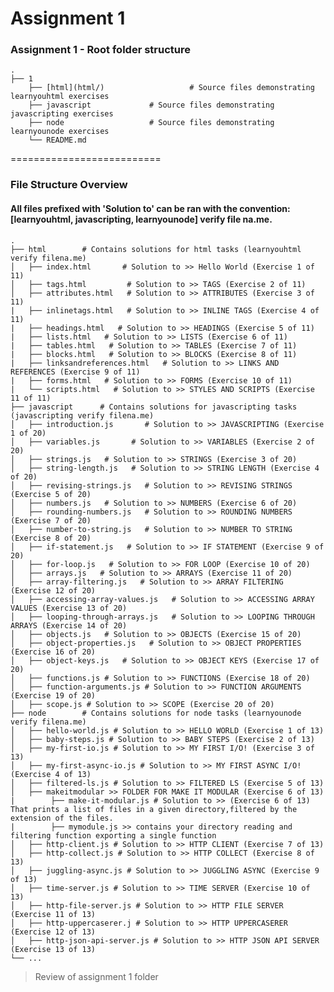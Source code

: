 Assignment 1
==========================          
### Assignment 1 - Root folder structure
    .
    ├── 1  
        ├── [html](html/)                   # Source files demonstrating learnyouhtml exercises
        ├── javascript             # Source files demonstrating javascripting exercises
        ├── node                   # Source files demonstrating learnyounode exercises
        └── README.md  
==========================
### File Structure Overview
#### All files prefixed with 'Solution to' can be ran with the convention: [learnyouhtml, javascripting, learnyounode] verify file na.me.
    .
    ├── html        # Contains solutions for html tasks (learnyouhtml verify filena.me)
    │   ├── index.html       # Solution to >> Hello World (Exercise 1 of 11)
    │   ├── tags.html         # Solution to >> TAGS (Exercise 2 of 11)
    │   ├── attributes.html   # Solution to >> ATTRIBUTES (Exercise 3 of 11)
    |   ├── inlinetags.html   # Solution to >> INLINE TAGS (Exercise 4 of 11)
    |   ├── headings.html   # Solution to >> HEADINGS (Exercise 5 of 11)
    |   ├── lists.html   # Solution to >> LISTS (Exercise 6 of 11)
    |   ├── tables.html   # Solution to >> TABLES (Exercise 7 of 11)
    |   ├── blocks.html   # Solution to >> BLOCKS (Exercise 8 of 11)
    |   ├── linksandreferences.html   # Solution to >> LINKS AND REFERENCES (Exercise 9 of 11)
    |   ├── forms.html   # Solution to >> FORMS (Exercise 10 of 11)
    |   └── scripts.html   # Solution to >> STYLES AND SCRIPTS (Exercise 11 of 11)
    ├── javascript      # Contains solutions for javascripting tasks (javascripting verify filena.me)
    │   ├── introduction.js       # Solution to >> JAVASCRIPTING (Exercise 1 of 20)
    │   ├── variables.js       # Solution to >> VARIABLES (Exercise 2 of 20)
    │   ├── strings.js   # Solution to >> STRINGS (Exercise 3 of 20)
    │   ├── string-length.js   # Solution to >> STRING LENGTH (Exercise 4 of 20)
    │   ├── revising-strings.js   # Solution to >> REVISING STRINGS (Exercise 5 of 20)
    │   ├── numbers.js   # Solution to >> NUMBERS (Exercise 6 of 20)
    │   ├── rounding-numbers.js   # Solution to >> ROUNDING NUMBERS (Exercise 7 of 20)
    │   ├── number-to-string.js   # Solution to >> NUMBER TO STRING (Exercise 8 of 20) 
    │   ├── if-statement.js   # Solution to >> IF STATEMENT (Exercise 9 of 20)
    │   ├── for-loop.js   # Solution to >> FOR LOOP (Exercise 10 of 20)
    │   ├── arrays.js   # Solution to >> ARRAYS (Exercise 11 of 20)
    │   ├── array-filtering.js   # Solution to >> ARRAY FILTERING (Exercise 12 of 20)
    │   ├── accessing-array-values.js   # Solution to >> ACCESSING ARRAY VALUES (Exercise 13 of 20) 
    │   ├── looping-through-arrays.js   # Solution to >> LOOPING THROUGH ARRAYS (Exercise 14 of 20)  
    │   ├── objects.js   # Solution to >> OBJECTS (Exercise 15 of 20)
    │   ├── object-properties.js   # Solution to >> OBJECT PROPERTIES (Exercise 16 of 20)
    │   ├── object-keys.js   # Solution to >> OBJECT KEYS (Exercise 17 of 20)
    │   ├── functions.js # Solution to >> FUNCTIONS (Exercise 18 of 20)
    │   ├── function-arguments.js # Solution to >> FUNCTION ARGUMENTS (Exercise 19 of 20) 
    │   ├── scope.js # Solution to >> SCOPE (Exercise 20 of 20) 
    ├── node        # Contains solutions for node tasks (learnyounode verify filena.me)
    │   ├── hello-world.js # Solution to >> HELLO WORLD (Exercise 1 of 13)
    │   ├── baby-steps.js # Solution to >> BABY STEPS (Exercise 2 of 13)
    │   ├── my-first-io.js # Solution to >> MY FIRST I/O! (Exercise 3 of 13)
    │   ├── my-first-async-io.js # Solution to >> MY FIRST ASYNC I/O! (Exercise 4 of 13) 
    │   ├── filtered-ls.js # Solution to >> FILTERED LS (Exercise 5 of 13)
    │   ├── makeitmodular >> FOLDER FOR MAKE IT MODULAR (Exercise 6 of 13)
    |        ├── make-it-modular.js # Solution to >> (Exercise 6 of 13) That prints a list of files in a given directory,filtered by the extension of the files. 
    |        ├── mymodule.js >> contains your directory reading and filtering function exporting a single function
    │   ├── http-client.js # Solution to >> HTTP CLIENT (Exercise 7 of 13)
    │   ├── http-collect.js # Solution to >> HTTP COLLECT (Exercise 8 of 13)
    │   ├── juggling-async.js # Solution to >> JUGGLING ASYNC (Exercise 9 of 13) 
    │   ├── time-server.js # Solution to >> TIME SERVER (Exercise 10 of 13) 
    │   ├── http-file-server.js # Solution to >> HTTP FILE SERVER (Exercise 11 of 13) 
    │   ├── http-uppercaserer.j # Solution to >> HTTP UPPERCASERER (Exercise 12 of 13)
    │   ├── http-json-api-server.js # Solution to >> HTTP JSON API SERVER (Exercise 13 of 13)
    └── ...

> Review of assignment 1 folder

